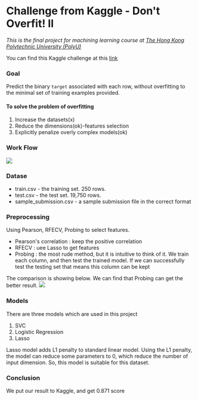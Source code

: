 # Challenge from Kaggle - Don't Overfit! ll

*This is the final project for machining learning course at [The Hong Kong Polytechnic University (PolyU)](https://www.polyu.edu.hk/en/)*

You can find this Kaggle challenge at this [link](https://www.kaggle.com/c/dont-overfit-ii/data)

### Goal
Predict the binary `target` associated with each row, without overfitting to the minimal set of training examples provided.

#### To solve the problem of overfitting
1. Increase the datasets(x)
1. Reduce the dimensions(ok)-features selection
1. Explicitly penalize overly complex models(ok)


### Work Flow
![](https://i.imgur.com/s8275UB.png)

### Datase
* train.csv - the training set. 250 rows.
* test.csv - the test set. 19,750 rows.
* sample_submission.csv - a sample submission file in the correct format

### Preprocessing


Using Pearson, RFECV, Probing to select features.
* Pearson's correlation : keep the positive correlation
* RFECV : uee Lasso to get features
* Probing : the most rude method, but it is intuitive to think of it. We train each column, and then test the trained model. If we can successfully test the testing set that means this column can be kept

The comparison is showing below. We can find that Probing can get the better result.
![](https://i.imgur.com/b0aeR84.png)




### Models
There are three models which are used in this project
1. SVC
2. Logistic Regression
3. Lasso 

Lasso model adds L1 penalty to standard linear model. Using the L1 penalty, the model can reduce some parameters to 0, which reduce the number of input dimension. So, this model is suitable for this dataset.

### Conclusion
We put our result to Kaggle, and get 0.871 score

